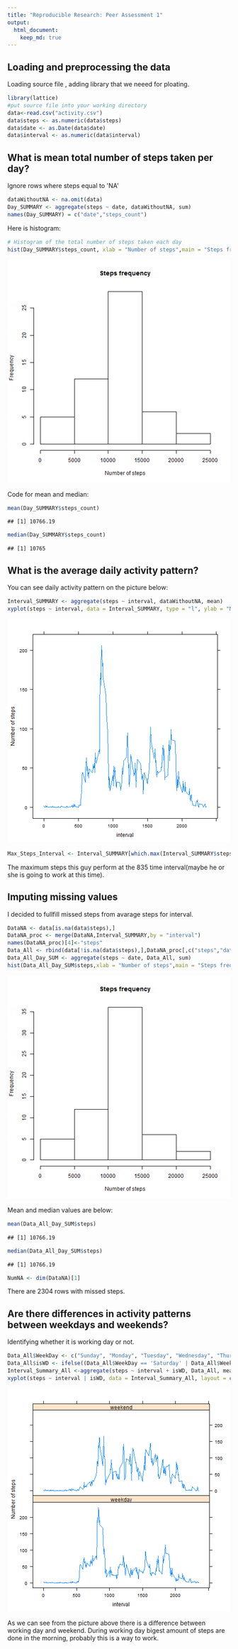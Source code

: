 ```yaml
---
title: "Reproducible Research: Peer Assessment 1"
output: 
  html_document:
    keep_md: true
---
```



## Loading and preprocessing the data
Loading source file , adding library that we neeed for ploating. 

```r
library(lattice)
#put source file into your working directory
data<-read.csv("activity.csv")
data$steps <- as.numeric(data$steps)
data$date <- as.Date(data$date)
data$interval <- as.numeric(data$interval)
```


## What is mean total number of steps taken per day?
Ignore rows where steps equal to 'NA'


```r
dataWithoutNA <- na.omit(data)
Day_SUMMARY <- aggregate(steps ~ date, dataWithoutNA, sum)
names(Day_SUMMARY) = c("date","steps_count")
```

Here is histogram:


```r
# Histogram of the total number of steps taken each day
hist(Day_SUMMARY$steps_count, xlab = "Number of steps",main = "Steps frequency")
```

![plot of chunk unnamed-chunk-3](figure/unnamed-chunk-3-1.png) 

Code for mean and median:


```r
mean(Day_SUMMARY$steps_count)
```

```
## [1] 10766.19
```

```r
median(Day_SUMMARY$steps_count)
```

```
## [1] 10765
```


## What is the average daily activity pattern?
You can see daily activity pattern on the picture below:


```r
Interval_SUMMARY <- aggregate(steps ~ interval, dataWithoutNA, mean)
xyplot(steps ~ interval, data = Interval_SUMMARY, type = "l", ylab = "Number of steps")
```

![plot of chunk unnamed-chunk-5](figure/unnamed-chunk-5-1.png) 


```r
Max_Steps_Interval <- Interval_SUMMARY[which.max(Interval_SUMMARY$steps),1]
```

The maximum steps this guy perform at the 835 time interval(maybe he or she is going to work at this time).

## Imputing missing values
I decided to fullfill missed steps from avarage steps for interval. 


```r
DataNA <- data[is.na(data$steps),]
DataNA_proc <- merge(DataNA,Interval_SUMMARY,by = "interval")
names(DataNA_proc)[4]<-"steps"
Data_All <- rbind(data[!is.na(data$steps),],DataNA_proc[,c("steps","date","interval")])
Data_All_Day_SUM <- aggregate(steps ~ date, Data_All, sum)
hist(Data_All_Day_SUM$steps,xlab = "Number of steps",main = "Steps frequency")
```

![plot of chunk unnamed-chunk-7](figure/unnamed-chunk-7-1.png) 

Mean and median values are below:


```r
mean(Data_All_Day_SUM$steps)
```

```
## [1] 10766.19
```

```r
median(Data_All_Day_SUM$steps)
```

```
## [1] 10766.19
```


```r
NumNA <- dim(DataNA)[1]
```

There are 2304 rows with missed steps.


## Are there differences in activity patterns between weekdays and weekends?
Identifying whether it is working day or not.


```r
Data_All$WeekDay <- c("Sunday", "Monday", "Tuesday", "Wednesday", "Thursday","Friday", "Saturday")[as.POSIXlt(Data_All$date)$wday + 1]
Data_All$isWD <- ifelse((Data_All$WeekDay == 'Saturday' | Data_All$WeekDay == 'Sunday'),'weekend','weekday')
Interval_Summary_All <-aggregate(steps ~ interval + isWD, Data_All, mean)
xyplot(steps ~ interval | isWD, data = Interval_Summary_All, layout = c(1,2), type = "l", ylab = "Number of steps")
```

![plot of chunk unnamed-chunk-10](figure/unnamed-chunk-10-1.png) 

As we can see from the picture above there is a difference between working day and weekend. During working day bigest amount of steps are done in the morning, probably this is a way to work.
